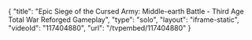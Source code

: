 {
    "title": "Epic Siege of the Cursed Army: Middle-earth Battle  - Third Age Total War Reforged Gameplay",
    "type": "solo",
    "layout": "iframe-static",
    "videoId": "117404880",
    "url": "\/tvpembed\/117404880"
}